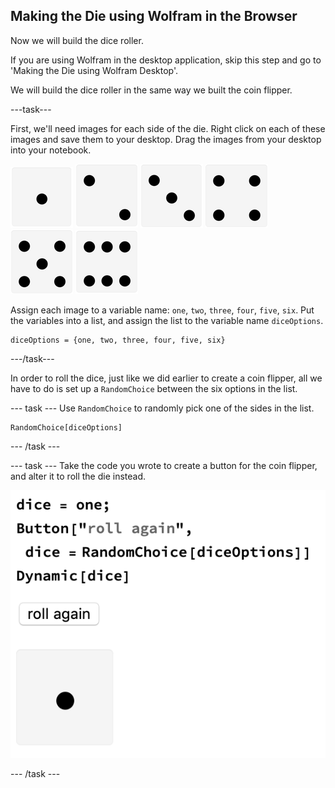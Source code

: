  ## Making the Die using Wolfram in the Browser

Now we will build the dice roller.

If you are using Wolfram in the desktop application, skip this step and go to 'Making the Die using Wolfram Desktop'.

We will build the dice roller in the same way we built the coin flipper.

---task---

First, we'll need images for each side of the die. Right click on each of these images and save them to your desktop. Drag the images from your desktop into your notebook.

![Dice 1](images/Dice1.png)
![Dice 2](images/Dice2.png)
![Dice 3](images/Dice3.png)
![Dice 4](images/Dice4.png)
![Dice 5](images/Dice5.png)
![Dice 6](images/Dice6.png)

Assign each image to a variable name: `one`, `two`, `three`, `four`, `five`, `six`.
Put the variables into a list, and assign the list to the variable name `diceOptions`.

```
diceOptions = {one, two, three, four, five, six}
```
---/task---

In order to roll the dice, just like we did earlier to create a coin flipper, all we have to do is set up a `RandomChoice` between the six options in the list.

--- task ---
Use `RandomChoice` to randomly pick one of the sides in the list.

```
RandomChoice[diceOptions]
```

--- /task ---

--- task ---
Take the code you wrote to create a button for the coin flipper, and alter it to roll the die instead.

![Dynamic Button Dice](images/ButtonDynamicDice.png)

--- /task ---
